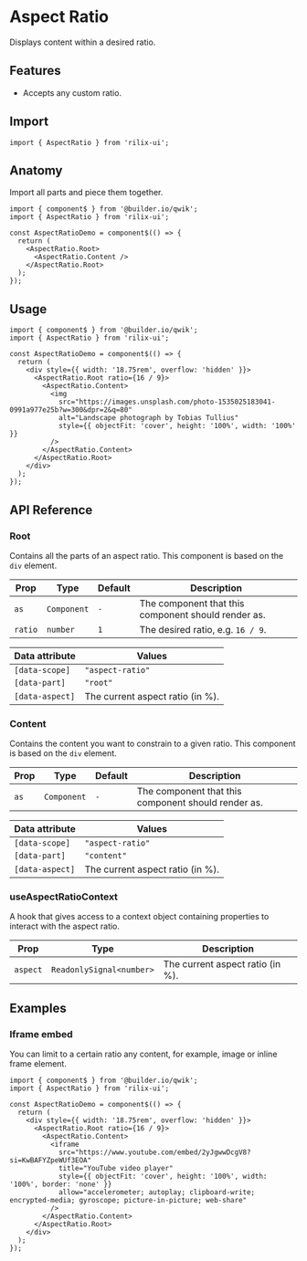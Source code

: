 # Aspect Ratio

Displays content within a desired ratio.

## Features

- Accepts any custom ratio.

## Import

```tsx
import { AspectRatio } from 'rilix-ui';
```

## Anatomy

Import all parts and piece them together.

```tsx
import { component$ } from '@builder.io/qwik';
import { AspectRatio } from 'rilix-ui';

const AspectRatioDemo = component$(() => {
  return (
    <AspectRatio.Root>
      <AspectRatio.Content />
    </AspectRatio.Root>
  );
});
```

## Usage

```tsx
import { component$ } from '@builder.io/qwik';
import { AspectRatio } from 'rilix-ui';

const AspectRatioDemo = component$(() => {
  return (
    <div style={{ width: '18.75rem', overflow: 'hidden' }}>
      <AspectRatio.Root ratio={16 / 9}>
        <AspectRatio.Content>
          <img
            src="https://images.unsplash.com/photo-1535025183041-0991a977e25b?w=300&dpr=2&q=80"
            alt="Landscape photograph by Tobias Tullius"
            style={{ objectFit: 'cover', height: '100%', width: '100%' }}
          />
        </AspectRatio.Content>
      </AspectRatio.Root>
    </div>
  );
});
```

## API Reference

### Root

Contains all the parts of an aspect ratio. This component is based on the `div` element.

| Prop    | Type        | Default | Description                                         |
| ------- | ----------- | ------- | --------------------------------------------------- |
| `as`    | `Component` | `-`     | The component that this component should render as. |
| `ratio` | `number`    | `1`     | The desired ratio, e.g. `16 / 9`.                   |

| Data attribute  | Values                           |
| --------------- | -------------------------------- |
| `[data-scope]`  | `"aspect-ratio"`                 |
| `[data-part]`   | `"root"`                         |
| `[data-aspect]` | The current aspect ratio (in %). |

### Content

Contains the content you want to constrain to a given ratio. This component is based on the `div` element.

| Prop | Type        | Default | Description                                         |
| ---- | ----------- | ------- | --------------------------------------------------- |
| `as` | `Component` | `-`     | The component that this component should render as. |

| Data attribute  | Values                           |
| --------------- | -------------------------------- |
| `[data-scope]`  | `"aspect-ratio"`                 |
| `[data-part]`   | `"content"`                      |
| `[data-aspect]` | The current aspect ratio (in %). |

### useAspectRatioContext

A hook that gives access to a context object containing properties to interact with the aspect ratio.

| Prop     | Type                     | Description                      |
| -------- | ------------------------ | -------------------------------- |
| `aspect` | `ReadonlySignal<number>` | The current aspect ratio (in %). |

## Examples

### Iframe embed

You can limit to a certain ratio any content, for example, image or inline frame element.

```tsx
import { component$ } from '@builder.io/qwik';
import { AspectRatio } from 'rilix-ui';

const AspectRatioDemo = component$(() => {
  return (
    <div style={{ width: '18.75rem', overflow: 'hidden' }}>
      <AspectRatio.Root ratio={16 / 9}>
        <AspectRatio.Content>
          <iframe
            src="https://www.youtube.com/embed/2yJgwwDcgV8?si=KwBAFYZpeWUf3EOA"
            title="YouTube video player"
            style={{ objectFit: 'cover', height: '100%', width: '100%', border: 'none' }}
            allow="accelerometer; autoplay; clipboard-write; encrypted-media; gyroscope; picture-in-picture; web-share"
          />
        </AspectRatio.Content>
      </AspectRatio.Root>
    </div>
  );
});
```
